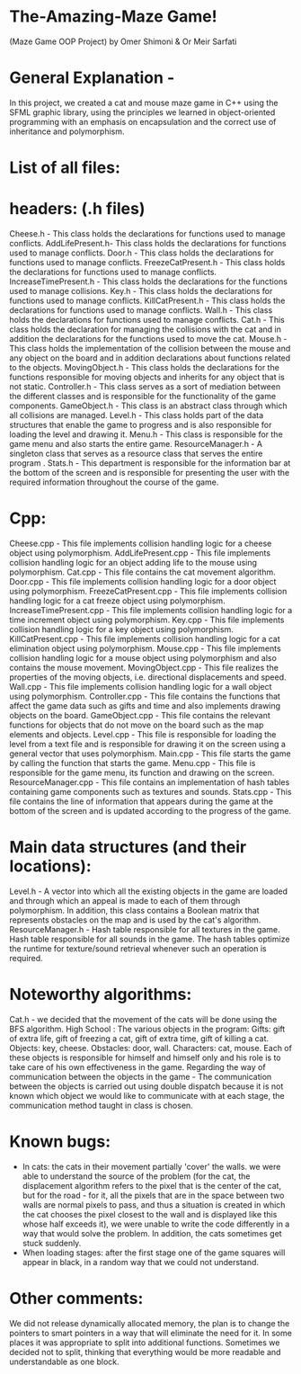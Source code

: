# The-Amazing-Maze Game!
(Maze Game OOP Project)
by Omer Shimoni & Or Meir Sarfati

# General Explanation -
In this project, we created a cat and mouse maze game in C++ using the SFML graphic library, using the principles we learned in object-oriented programming with an emphasis on encapsulation and the correct use of inheritance and polymorphism.

# List of all files:

# headers: (.h files)
Cheese.h - This class holds the declarations for functions used to manage conflicts. 
AddLifePresent.h- This class holds the declarations for functions used to manage conflicts.
Door.h - This class holds the declarations for functions used to manage conflicts.
FreezeCatPresent.h - This class holds the declarations for functions used to manage conflicts. 
IncreaseTimePresent.h - This class holds the declarations for the functions used to manage collisions.
Key.h - This class holds the declarations for functions used to manage conflicts. 
KillCatPresent.h - This class holds the declarations for functions used to manage conflicts. 
Wall.h - This class holds the declarations for functions used to manage conflicts. 
Cat.h - This class holds the declaration for managing the collisions with the cat and in addition the declarations for the functions used to move the cat.
Mouse.h - This class holds the implementation of the collision between the mouse and any object on the board and in addition declarations about functions related to the objects.
MovingObject.h - This class holds the declarations for the functions responsible for moving objects and inherits for any object that is not static.
Controller.h - This class serves as a sort of mediation between the different classes and is responsible for the functionality of the game components.
GameObject.h - This class is an abstract class through which all collisions are managed. 
Level.h - This class holds part of the data structures that enable the game to progress and is also responsible for loading the level and drawing it. 
Menu.h - This class is responsible for the game menu and also starts the entire game.
ResourceManager.h - A singleton class that serves as a resource class that serves the entire program .
Stats.h - This department is responsible for the information bar at the bottom of the screen and is responsible for presenting the user with the required information throughout the course of the game. 

# Cpp:
Cheese.cpp - This file implements collision handling logic for a cheese object using polymorphism. 
AddLifePresent.cpp - This file implements collision handling logic for an object adding life to the mouse using polymorphism. 
Cat.cpp - This file contains the cat movement algorithm.
Door.cpp - This file implements collision handling logic for a door object using polymorphism. 
FreezeCatPresent.cpp - This file implements collision handling logic for a cat freeze object using polymorphism. 
IncreaseTimePresent.cpp - This file implements collision handling logic for a time increment object using polymorphism. 
Key.cpp - This file implements collision handling logic for a key object using polymorphism. 
KillCatPresent.cpp - This file implements collision handling logic for a cat elimination object using polymorphism. 
Mouse.cpp - This file implements collision handling logic for a mouse object using polymorphism and also contains the mouse movement.
MovingObject.cpp - This file realizes the properties of the moving objects, i.e. directional displacements and speed.
Wall.cpp - This file implements collision handling logic for a wall object using polymorphism. 
Controller.cpp - This file contains the functions that affect the game data such as gifts and time and also implements drawing objects on the board.
GameObject.cpp - This file contains the relevant functions for objects that do not move on the board such as the map elements and objects. 
Level.cpp - This file is responsible for loading the level from a text file and is responsible for drawing it on the screen using a general vector that uses polymorphism.
Main.cpp - This file starts the game by calling the function that starts the game.
Menu.cpp - This file is responsible for the game menu, its function and drawing on the screen.
ResourceManager.cpp - This file contains an implementation of hash tables containing game components such as textures and sounds.
Stats.cpp - This file contains the line of information that appears during the game at the bottom of the screen and is updated according to the progress of the game.


# Main data structures (and their locations):
Level.h -
A vector into which all the existing objects in the game are loaded and through which an appeal is made to each of them through polymorphism.
In addition, this class contains a Boolean matrix that represents obstacles on the map and is used by the cat's algorithm.
ResourceManager.h -
Hash table responsible for all textures in the game.
Hash table responsible for all sounds in the game.
The hash tables optimize the runtime for texture/sound retrieval whenever such an operation is required.

# Noteworthy algorithms:
Cat.h - we decided that the movement of the cats will be done using the BFS algorithm.
High School :
The various objects in the program:
Gifts: gift of extra life, gift of freezing a cat, gift of extra time, gift of killing a cat.
Objects: key, cheese.
Obstacles: door, wall.
Characters: cat, mouse.
Each of these objects is responsible for himself and himself only and his role is to take care of his own effectiveness in the game.
Regarding the way of communication between the objects in the game -
The communication between the objects is carried out using double dispatch because it is not known which object we would like to communicate with at each stage, the communication method taught in class is chosen.

# Known bugs:
- In cats: the cats in their movement partially 'cover' the walls. we were able to understand the source of the problem (for the cat, the displacement algorithm refers to the pixel that is the center of the cat, but for the road - for it, all the pixels that are in the space between two walls are normal pixels to pass, and thus a situation is created in which the cat chooses the pixel closest to the wall and is displayed like this whose half exceeds it), we were unable to write the code differently in a way that would solve the problem.
In addition, the cats sometimes get stuck suddenly.
- When loading stages: after the first stage one of the game squares will appear in black, in a random way that we could not understand.

# Other comments:
We did not release dynamically allocated memory, the plan is to change the pointers to smart pointers in a way that will eliminate the need for it.
In some places it was appropriate to split into additional functions. Sometimes we decided not to split, thinking that everything would be more readable and understandable as one block.
